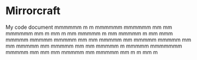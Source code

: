 # Mirrorcraft
My code document
 mmmmmm m        m mmmmmm
mmmmmm  mm      mm  mmmmmm  mm  m  mm  m  mm  mmmmm m  mm  mmmmm  m  mm   mmm   mmmmm  mmmmm
mmmmm    mm    mm    mmmmm  mm  mmmmm  mmmmm  mm mm mmmmm  mm     mmmmm  mm mm  mmmmm    m
mmmmm    mmmmmmm     mmmmm  mm  mm     mm     mmmmm mm     mmmmm  mm     m   m  mm       m
